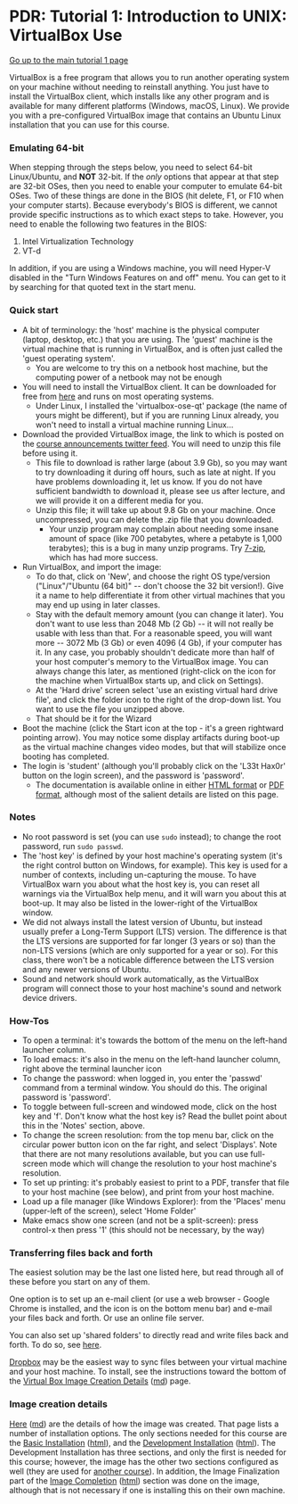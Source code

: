 PDR: Tutorial 1: Introduction to UNIX: VirtualBox Use
=====================================================

[Go up to the main tutorial 1 page](index.html)

VirtualBox is a free program that allows you to run another operating system on your machine without needing to reinstall anything.  You just have to install the VirtualBox client, which installs like any other program and is available for many different platforms (Windows, macOS, Linux).  We provide you with a pre-configured VirtualBox image that contains an Ubuntu Linux installation that you can use for this course.

### Emulating 64-bit ###

When stepping through the steps below, you need to select 64-bit Linux/Ubuntu, and **NOT** 32-bit.  If the *only* options that appear at that step are 32-bit OSes, then you need to enable your computer to emulate 64-bit OSes.  Two of these things are done in the BIOS (hit delete, F1, or F10 when your computer starts).  Because everybody's BIOS is different, we cannot provide specific instructions as to which exact steps to take.  However, you need to enable the following two features in the BIOS:

1. Intel Virtualization Technology
2. VT-d

In addition, if you are using a Windows machine, you will need Hyper-V disabled in the "Turn Windows Features on and off" menu.  You can get to it by searching for that quoted text in the start menu.


### Quick start ###

- A bit of terminology: the 'host' machine is the physical computer (laptop, desktop, etc.) that you are using.  The 'guest' machine is the virtual machine that is running in VirtualBox, and is often just called the 'guest operating system'.
    - You are welcome to try this on a netbook host machine, but the computing power of a netbook may not be enough
- You will need to install the VirtualBox client.  It can be downloaded for free from [here](https://www.virtualbox.org/) and runs on most operating systems.
	- Under Linux, I installed the 'virtualbox-ose-qt' package (the name of yours might be different), but if you are running Linux already, you won't need to install a virtual machine running Linux...
- Download the provided VirtualBox image, the link to which is posted on the [course announcements twitter feed](https://twitter.com/uvacs2150).  You will need to unzip this file before using it.
    - This file to download is rather large (about 3.9 Gb), so you may want to try downloading it during off hours, such as late at night.  If you have problems downloading it, let us know.  If you do not have sufficient bandwidth to download it, please see us after lecture, and we will provide it on a different media for you.
	- Unzip this file; it will take up about 9.8 Gb on your machine.  Once uncompressed, you can delete the .zip file that you downloaded.
        - Your unzip program may complain about needing some insane amount of space (like 700 petabytes, where a petabyte is 1,000 terabytes); this is a bug in many unzip programs.  Try [7-zip](https://www.7-zip.org/), which has had more success.
- Run VirtualBox, and import the image:
    - To do that, click on 'New', and choose the right OS type/version ("Linux"/"Ubuntu (64 bit)" -- don't choose the 32 bit version!).  Give it a name to help differentiate it from other virtual machines that you may end up using in later classes.
    - Stay with the default memory amount (you can change it later).  You don't want to use less than 2048 Mb (2 Gb) -- it will not really be usable with less than that.  For a reasonable speed, you will want more -- 3072 Mb (3 Gb) or even 4096 (4 Gb), if your computer has it.  In any case, you probably shouldn't dedicate more than half of your host computer's memory to the VirtualBox image.  You can always change this later, as mentioned (right-click on the icon for the machine when VirtualBox starts up, and click on Settings).
    - At the 'Hard drive' screen select 'use an existing virtual hard drive file', and click the folder icon to the right of the drop-down list.  You want to use the file you unzipped above.
    - That should be it for the Wizard
- Boot the machine (click the Start icon at the top - it's a green rightward pointing arrow).  You may notice some display artifacts during boot-up as the virtual machine changes video modes, but that will stabilize once booting has completed.
- The login is 'student' (although you'll probably click on the 'L33t Hax0r' button on the login screen), and the password is 'password'.
    - The documentation is available online in either [HTML format](https://www.virtualbox.org/manual/UserManual.html) or [PDF format](https://download.virtualbox.org/virtualbox/UserManual.pdf), although most of the salient details are listed on this page.

### Notes ###

- No root password is set (you can use `sudo` instead); to change the root password, run `sudo passwd`.
- The 'host key' is defined by your host machine's operating system (it's the right control button on Windows, for example).  This key is used for a number of contexts, including un-capturing the mouse.  To have VirtualBox warn you about what the host key is, you can reset all warnings via the VirtualBox help menu, and it will warn you about this at boot-up.  It may also be listed in the lower-right of the VirtualBox window.
- We did not always install the latest version of Ubuntu, but instead usually prefer a Long-Term Support (LTS) version.  The difference is that the LTS versions are supported for far longer (3 years or so) than the non-LTS versions (which are only supported for a year or so).  For this class, there won't be a noticable difference between the LTS version and any newer versions of Ubuntu.
- Sound and network should work automatically, as the VirtualBox program will connect those to your host machine's sound and network device drivers.

### How-Tos ##
- To open a terminal: it's towards the bottom of the menu on the left-hand launcher column.
- To load emacs: it's also in the menu on the left-hand launcher column, right above the terminal launcher icon
- To change the password: when logged in, you enter the 'passwd' command from a terminal window.  You should do this.  The original password is 'password'.
- To toggle between full-screen and windowed mode, click on the host key and 'f'.  Don't know what the host key is?  Read the bullet point about this in the 'Notes' section, above.
- To change the screen resolution: from the top menu bar, click on the circular power button icon on the far right, and select 'Displays'.  Note that there are not many resolutions available, but you can use full-screen mode which will change the resolution to your host machine's resolution.
- To set up printing: it's probably easiest to print to a PDF, transfer that file to your host machine (see below), and print from your host machine.
- Load up a file manager (like Windows Explorer): from the 'Places' menu (upper-left of the screen), select 'Home Folder'
- Make emacs show one screen (and not be a split-screen): press control-x then press '1' (this should not be necessary, by the way)


### Transferring files back and forth ###

The easiest solution may be the last one listed here, but read through all of these before you start on any of them.

One option is to set up an e-mail client (or use a web browser - Google Chrome is installed, and the icon is on the bottom menu bar) and e-mail your files back and forth.  Or use an online file server.

You can also set up 'shared folders' to directly read and write files back and forth.  To do so, see [here](https://www.ubuntugeek.com/how-to-access-windows-host-shared-folders-from-ubuntu-guest-in-virtualbox.html).

[Dropbox](https://www.dropbox.com) may be the easiest way to sync files between your virtual machine and your host machine.  To install, see the instructions toward the bottom of the [Virtual Box Image Creation Details](vb-image-details.html) ([md](vb-image-details.md)) page.

### Image creation details ###

[Here](vb-image-details.html) ([md](vb-image-details.md)) are the
 details of how the image was created.  That page lists a number of
 installation options.  The only sections needed for this course are the
 [Basic Installation](vb-image-details.md#basic)
 ([html](vb-image-details.html#basic)), and the
 [Development Installation](vb-image-details.md#development)
 ([html](vb-image-details.html#development)).  The Development
 Installation has three sections, and only the first is needed for
 this course; however, the image has the other two sections configured
 as well (they are used for
 [another course](https://aaronbloomfield.github.io/slp)).  In addition,
 the Image Finalization part of the
 [Image Completion](vb-image-details.md#completion)
 ([html](vb-image-details.html#completion)) section was done on the
 image, although that is not necessary if one is installing this on
 their own machine.
